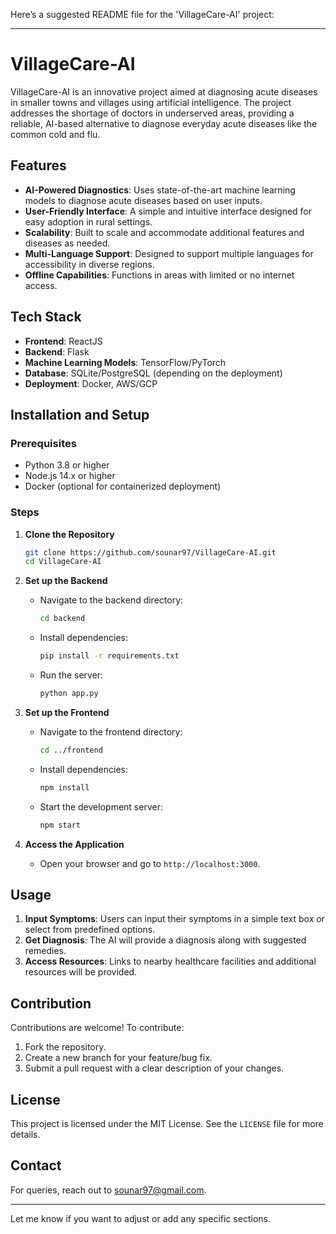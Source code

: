 Here’s a suggested README file for the 'VillageCare-AI' project:

---

# VillageCare-AI

VillageCare-AI is an innovative project aimed at diagnosing acute diseases in smaller towns and villages using artificial intelligence. The project addresses the shortage of doctors in underserved areas, providing a reliable, AI-based alternative to diagnose everyday acute diseases like the common cold and flu.

## Features

- **AI-Powered Diagnostics**: Uses state-of-the-art machine learning models to diagnose acute diseases based on user inputs.
- **User-Friendly Interface**: A simple and intuitive interface designed for easy adoption in rural settings.
- **Scalability**: Built to scale and accommodate additional features and diseases as needed.
- **Multi-Language Support**: Designed to support multiple languages for accessibility in diverse regions.
- **Offline Capabilities**: Functions in areas with limited or no internet access.

## Tech Stack

- **Frontend**: ReactJS
- **Backend**: Flask
- **Machine Learning Models**: TensorFlow/PyTorch
- **Database**: SQLite/PostgreSQL (depending on the deployment)
- **Deployment**: Docker, AWS/GCP

## Installation and Setup

### Prerequisites

- Python 3.8 or higher
- Node.js 14.x or higher
- Docker (optional for containerized deployment)

### Steps

1. **Clone the Repository**
   ```bash
   git clone https://github.com/sounar97/VillageCare-AI.git
   cd VillageCare-AI
   ```

2. **Set up the Backend**
   - Navigate to the backend directory:
     ```bash
     cd backend
     ```
   - Install dependencies:
     ```bash
     pip install -r requirements.txt
     ```
   - Run the server:
     ```bash
     python app.py
     ```

3. **Set up the Frontend**
   - Navigate to the frontend directory:
     ```bash
     cd ../frontend
     ```
   - Install dependencies:
     ```bash
     npm install
     ```
   - Start the development server:
     ```bash
     npm start
     ```

4. **Access the Application**
   - Open your browser and go to `http://localhost:3000`.

## Usage

1. **Input Symptoms**: Users can input their symptoms in a simple text box or select from predefined options.
2. **Get Diagnosis**: The AI will provide a diagnosis along with suggested remedies.
3. **Access Resources**: Links to nearby healthcare facilities and additional resources will be provided.

## Contribution

Contributions are welcome! To contribute:

1. Fork the repository.
2. Create a new branch for your feature/bug fix.
3. Submit a pull request with a clear description of your changes.

## License

This project is licensed under the MIT License. See the `LICENSE` file for more details.

## Contact

For queries, reach out to [sounar97@gmail.com](mailto:sounar97@gmail.com).

---

Let me know if you want to adjust or add any specific sections.
